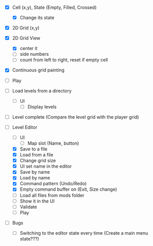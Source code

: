 ﻿- [x] Cell (x,y), State (Empty, Filled, Crossed)
    - [x] Change its state
- [x] 2D Grid (x,y)
- [x] 2D Grid View
    - [x] center it
    - [ ] side numbers
    - [ ] count from left to right, reset if empty cell
- [x] Continuous grid painting

- [ ] Play
- [ ] Load levels from a directory
    - [ ] UI
        - [ ] Display levels

- [ ] Level complete (Compare the level grid with the player grid)


- [ ] Level Editor
    - [ ] UI
      - [ ] Map slot (Name, button)
    - [x] Save to a file
    - [x] Load from a file
    - [x] Change grid size
    - [x] UI set name in the editor
    - [x] Save by name
    - [x] Load by name
    - [x] Command pattern (Undo/Redo)
    - [x] Empty command buffer on (Exit, Size change)
    - [ ] Load all files from mods folder
    - [ ] Show it in the UI
    - [ ] Validate
    - [ ] Play

- [ ] Bugs
  - [ ] Switching to the editor state every time (Create a main menu state???)